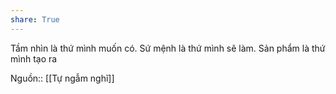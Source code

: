 ```yaml
---
share: True
---
```

Tầm nhìn là thứ mình muốn có. Sứ mệnh là thứ mình sẽ làm. Sản phẩm là thứ mình tạo ra

Nguồn:: [[Tự ngẫm nghĩ]]